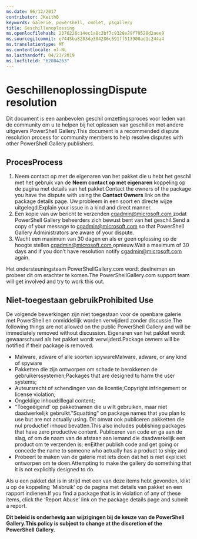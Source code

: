 ```yaml
---
ms.date: 06/12/2017
contributor: JKeithB
keywords: Galerie, powershell, cmdlet, psgallery
title: Geschillenoplossing
ms.openlocfilehash: 2376226c14ec1a8c2bf7c9328e29f79528d2aee9
ms.sourcegitcommit: e7445ba8203da304286c591ff513900ad1c244a4
ms.translationtype: MT
ms.contentlocale: nl-NL
ms.lasthandoff: 04/23/2019
ms.locfileid: "62084263"
---
```

# <a name="dispute-resolution"></a><span data-ttu-id="b5ee6-103">Geschillenoplossing</span><span class="sxs-lookup"><span data-stu-id="b5ee6-103">Dispute resolution</span></span>

<span data-ttu-id="b5ee6-104">Dit document is een aanbevolen geschil omzettingsproces voor leden van de community om u te helpen bij het oplossen van geschillen met andere uitgevers PowerShell Gallery.</span><span class="sxs-lookup"><span data-stu-id="b5ee6-104">This document is a recommended dispute resolution process for community members to help resolve disputes with other PowerShell Gallery publishers.</span></span>

## <a name="process"></a><span data-ttu-id="b5ee6-105">Proces</span><span class="sxs-lookup"><span data-stu-id="b5ee6-105">Process</span></span>

1. <span data-ttu-id="b5ee6-106">Neem contact op met de eigenaren van het pakket die u hebt het geschil met het gebruik van de **Neem contact op met eigenaren** koppeling op de pagina met details van het pakket.</span><span class="sxs-lookup"><span data-stu-id="b5ee6-106">Contact the owners of the package you have the dispute with using the **Contact Owners** link on the package details page.</span></span>
   <span data-ttu-id="b5ee6-107">Uw probleem in een soort en directe wijze uitgelegd.</span><span class="sxs-lookup"><span data-stu-id="b5ee6-107">Explain your issue in a kind and direct manner.</span></span>
2. <span data-ttu-id="b5ee6-108">Een kopie van uw bericht te verzenden [ cgadmin@microsoft.com ](mailto:cgadmin@microsoft.com) zodat PowerShell Gallery beheerders zich bewust bent van het geschil.</span><span class="sxs-lookup"><span data-stu-id="b5ee6-108">Send a copy of your message to [cgadmin@microsoft.com](mailto:cgadmin@microsoft.com) so that PowerShell Gallery Administrators are aware of your dispute.</span></span>
3. <span data-ttu-id="b5ee6-109">Wacht een maximum van 30 dagen en als er geen oplossing op de hoogte stellen [ cgadmin@microsoft.com ](mailto:cgadmin@microsoft.com) opnieuw.</span><span class="sxs-lookup"><span data-stu-id="b5ee6-109">Wait a maximum of 30 days and if you don’t have resolution notify [cgadmin@microsoft.com](mailto:cgadmin@microsoft.com) again.</span></span>

<span data-ttu-id="b5ee6-110">Het ondersteuningsteam PowerShellGallery.com wordt deelnemen en probeer dit om erachter te komen.</span><span class="sxs-lookup"><span data-stu-id="b5ee6-110">The PowerShellGallery.com support team will get involved and try to work this out.</span></span>

## <a name="prohibited-use"></a><span data-ttu-id="b5ee6-111">Niet-toegestaan gebruik</span><span class="sxs-lookup"><span data-stu-id="b5ee6-111">Prohibited Use</span></span>

<span data-ttu-id="b5ee6-112">De volgende bewerkingen zijn niet toegestaan voor de openbare galerie met PowerShell en onmiddellijk worden verwijderd zonder discussie.</span><span class="sxs-lookup"><span data-stu-id="b5ee6-112">The following things are not allowed on the public PowerShell Gallery and will be immediately removed without discussion.</span></span>  <span data-ttu-id="b5ee6-113">Eigenaren van het pakket wordt gewaarschuwd als het pakket wordt verwijderd.</span><span class="sxs-lookup"><span data-stu-id="b5ee6-113">Package owners will be notified if their package is removed.</span></span>

- <span data-ttu-id="b5ee6-114">Malware, adware of alle soorten spyware</span><span class="sxs-lookup"><span data-stu-id="b5ee6-114">Malware, adware, or any kind of spyware</span></span>
- <span data-ttu-id="b5ee6-115">Pakketten die zijn ontworpen om schade te berokkenen de gebruikerssystemen;</span><span class="sxs-lookup"><span data-stu-id="b5ee6-115">Packages that are designed to harm the user systems;</span></span>
- <span data-ttu-id="b5ee6-116">Auteursrecht of schendingen van de licentie;</span><span class="sxs-lookup"><span data-stu-id="b5ee6-116">Copyright infringement or license violation;</span></span>
- <span data-ttu-id="b5ee6-117">Ongeldige inhoud:</span><span class="sxs-lookup"><span data-stu-id="b5ee6-117">Illegal content;</span></span>
- <span data-ttu-id="b5ee6-118">"Toegeëigend' op pakketnamen die u wilt gebruiken, maar niet daadwerkelijk gebruikt.</span><span class="sxs-lookup"><span data-stu-id="b5ee6-118">"Squatting" on package names that you plan to use but are not actually using.</span></span> <span data-ttu-id="b5ee6-119">Dit omvat ook publiceren pakketten die nul productief inhoud bevatten.</span><span class="sxs-lookup"><span data-stu-id="b5ee6-119">This also includes publishing packages that have zero productive content.</span></span>
  <span data-ttu-id="b5ee6-120">Publiceren van code en ga aan de slag, of om de naam van de afstaan aan iemand die daadwerkelijk een product om te verzenden is; en</span><span class="sxs-lookup"><span data-stu-id="b5ee6-120">Either publish code and get going or concede the name to someone who actually has a product to ship; and</span></span>
- <span data-ttu-id="b5ee6-121">Probeert te maken van de galerie met iets doen dat het is niet expliciet ontworpen om te doen.</span><span class="sxs-lookup"><span data-stu-id="b5ee6-121">Attempting to make the gallery do something that it is not explicitly designed to do.</span></span>

<span data-ttu-id="b5ee6-122">Als u een pakket dat is in strijd met een van deze items hebt gevonden, klikt u op de koppeling 'Misbruik' op de pagina met details van pakket en een rapport indienen.</span><span class="sxs-lookup"><span data-stu-id="b5ee6-122">If you find a package that is in violation of any of these items, click the ‘Report Abuse’ link on the package details page and submit a report.</span></span>

<span data-ttu-id="b5ee6-123">**Dit beleid is onderhevig aan wijzigingen bij de keuze van de PowerShell Gallery.**</span><span class="sxs-lookup"><span data-stu-id="b5ee6-123">**This policy is subject to change at the discretion of the PowerShell Gallery.**</span></span>

